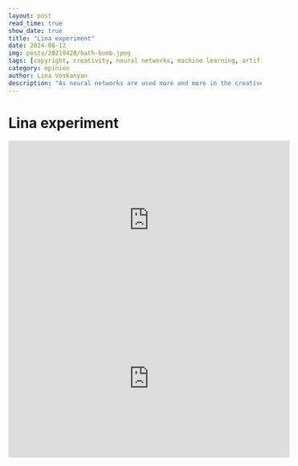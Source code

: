 ```yaml
---
layout: post
read_time: true
show_date: true
title: "Lina experiment"
date: 2024-08-12
img: posts/20210420/bath-bomb.jpeg
tags: [copyright, creativity, neural networks, machine learning, artificial intelligence]
category: opinion
author: Lina Voskanyan
description: "As neural networks are used more and more in the creative process, text, images and even music are now created by AI, but who owns the copyright for those works?"
---
```


# Lina experiment


<iframe width="560" height="315" src="https://www.youtube.com/embed/KmE0q1BRH8g" title="YouTube video player" frameborder="0" allow="accelerometer; autoplay; clipboard-write; encrypted-media; gyroscope; picture-in-picture" allowfullscreen></iframe>

<iframe width="560" height="315" src="https://www.youtube.com/embed/YxeknHmy1LU" title="YouTube video player" frameborder="0" allow="accelerometer; autoplay; clipboard-write; encrypted-media; gyroscope; picture-in-picture" allowfullscreen></iframe>

